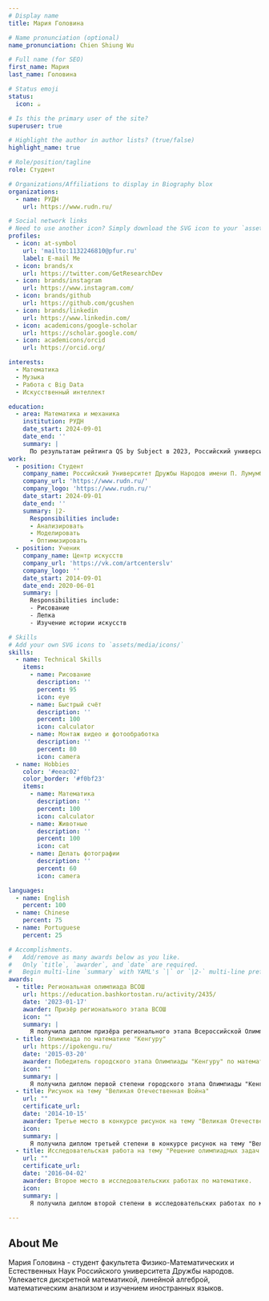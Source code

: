 ```yaml
---
# Display name
title: Мария Головина

# Name pronunciation (optional)
name_pronunciation: Chien Shiung Wu

# Full name (for SEO)
first_name: Мария
last_name: Головина

# Status emoji
status:
  icon: ☕️

# Is this the primary user of the site?
superuser: true

# Highlight the author in author lists? (true/false)
highlight_name: true

# Role/position/tagline
role: Студент

# Organizations/Affiliations to display in Biography blox
organizations:
  - name: РУДН
    url: https://www.rudn.ru/

# Social network links
# Need to use another icon? Simply download the SVG icon to your `assets/media/icons/` folder.
profiles:
  - icon: at-symbol
    url: 'mailto:1132246810@pfur.ru'
    label: E-mail Me
  - icon: brands/x
    url: https://twitter.com/GetResearchDev
  - icon: brands/instagram
    url: https://www.instagram.com/
  - icon: brands/github
    url: https://github.com/gcushen
  - icon: brands/linkedin
    url: https://www.linkedin.com/
  - icon: academicons/google-scholar
    url: https://scholar.google.com/
  - icon: academicons/orcid
    url: https://orcid.org/

interests:
  - Математика
  - Музыка
  - Работа с Big Data
  - Искусственный интеллект

education:
  - area: Математика и механика
    institution: РУДН
    date_start: 2024-09-01
    date_end: ''
    summary: |
      По результатам рейтинга QS by Subject в 2023, Российский университет дружбы народов занят 87-е место в мире по направлению "Математика". По данным RAEX на 2024 год, Российский университет дружбы народов входит в предметный рейтинг вузов по математике с показателем 7-е место.
work:
  - position: Студент
    company_name: Российский Университет Дружбы Народов имени П. Лумумбы
    company_url: 'https://www.rudn.ru/'
    company_logo: 'https://www.rudn.ru/'
    date_start: 2024-09-01
    date_end: ''
    summary: |2-
      Responsibilities include:
      - Анализировать
      - Моделировать
      - Оптимизировать
  - position: Ученик
    company_name: Центр искусств
    company_url: 'https://vk.com/artcenterslv'
    company_logo: ''
    date_start: 2014-09-01
    date_end: 2020-06-01
    summary: |
      Responsibilities include:
      - Рисование
      - Лепка
      - Изучение истории искусств

# Skills
# Add your own SVG icons to `assets/media/icons/`
skills:
  - name: Technical Skills
    items:
      - name: Рисование
        description: ''
        percent: 95
        icon: eye
      - name: Быстрый счёт
        description: ''
        percent: 100
        icon: calculator
      - name: Монтаж видео и фотообработка
        description: ''
        percent: 80
        icon: camera
  - name: Hobbies
    color: '#eeac02'
    color_border: '#f0bf23'
    items:
      - name: Математика
        description: ''
        percent: 100
        icon: calculator
      - name: Животные
        description: ''
        percent: 100
        icon: cat
      - name: Делать фотографии
        description: ''
        percent: 60
        icon: camera

languages:
  - name: English
    percent: 100
  - name: Chinese
    percent: 75
  - name: Portuguese
    percent: 25

# Accomplishments.
#   Add/remove as many awards below as you like.
#   Only `title`, `awarder`, and `date` are required.
#   Begin multi-line `summary` with YAML's `|` or `|2-` multi-line prefix and indent 2 spaces below.
awards:
  - title: Региональная олимпиада ВСОШ
    url: https://education.bashkortostan.ru/activity/2435/
    date: '2023-01-17'
    awarder: Призёр регионального этапа ВСОШ
    icon: ""
    summary: |
      Я получила диплом призёра регионального этапа Всероссийской Олимпиады Школьников по предмету "Экономика".
  - title: Олимпиада по математике "Кенгуру"
    url: https://ipokengu.ru/
    date: '2015-03-20'
    awarder: Победитель городского этапа Олимпиады "Кенгуру" по математике.
    icon: ""
    summary: |
      Я получила диплом первой степени городского этапа Олимпиады "Кенгуру" и плюшевую игрушку.
  - title: Рисунок на тему "Великая Отечественная Война"
    url: ""
    certificate_url:
    date: '2014-10-15'
    awarder: Третье место в конкурсе рисунок на тему "Великая Отечественная Война".
    icon:
    summary: |
      Я получила диплом третьей степени в конкурсе рисунок на тему "Великая Отечественная Война".
  - title: Исследовательская работа на тему "Решение олимпиадных задач по математике".
    url: ""
    certificate_url:
    date: '2016-04-02'
    awarder: Второе место в исследовательских работах по математике.
    icon:
    summary: |
      Я получила диплом второй степени в исследовательских работах по математике.
     
---
```


## About Me

Мария Головина - студент факультета Физико-Математических и Естественных Наук Российского университета Дружбы народов. Увлекается дискретной математикой, линейной алгеброй, математическим анализом и изучением иностранных языков.
